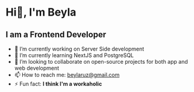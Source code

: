 # Hi👋, I'm Beyla

<!--
**beylar/beylar** is a ✨ _special_ ✨ repository because its `README.md` (this file) appears on your GitHub profile.

Here are some ideas to get you started:

- 🔭 I’m currently working on ...
- 🌱 I’m currently learning ...
- 👯 I’m looking to collaborate on ...
- 🤔 I’m looking for help with ...
- 💬 Ask me about ...
- 📫 How to reach me: ...
- 😄 Pronouns: ...
- ⚡ Fun fact: ...
-->

## I am a Frontend Developer
- 🔭 I’m currently working on Server Side development
- 🌱 I’m currently learning NextJS and PostgreSQL
-  👯 I’m looking to collaborate on open-source projects for both app and web development
-  📫 How to reach me: beylaruz@gmail.com
-  ⚡ Fun fact: <b> I think I'm a workaholic <b>



